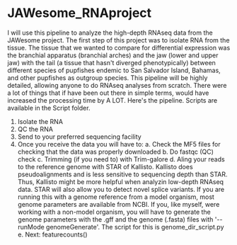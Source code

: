 # JAWesome_RNAproject
I will use this pipeline to analyze the high-depth RNAseq data from the JAWesome project. 
The first step of this project was to isolate RNA from the tissue. The tissue that we wanted to compare for differential expression was the branchial apparatus (branchial arches) and the jaw (lower and upper jaw) with the tail (a tissue that hasn't diverged phenotypically) between different species of pupfishes endemic to San Salvador Island, Bahamas, and other pupfishes as outgroup species. 
This pipeline will be highly detailed, allowing anyone to do RNAseq analyses from scratch. There were a lot of things that if have been out there in simple terms, would have increased the processing time by A LOT. 
Here's the pipeline. Scripts are available in the Script folder. 

1. Isolate the RNA
2. QC the RNA
3. Send to your preferred sequencing facility
4. Once you receive the data you will have to:
   a. Check the MF5 files for checking that the data was properly downloaded
   b. Do fastqc (QC) check
   c. Trimming (if you need to) with Trim-galore
   d. Aling your reads to the reference genome with STAR of Kallisto. Kallisto does pseudoalignments and is less sensitive to sequencing depth than STAR. Thus, Kallisto might be more helpful when analyzin  	low-depth RNAseq data. STAR will also allow you to detect novel splice variants. If you are running this with a genome reference from a model organism, most genome parameters are available from NCBI.      If you, like myself, were working with a non-model organism, you will have to generate the genome parameters with the .gff and the genome (.fasta) files with '--runMode genomeGenerate'. The script for      this is genome_dir_script.py
   e. Next: featurecounts()
   
